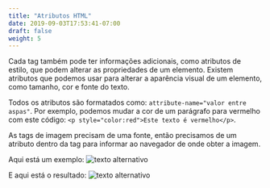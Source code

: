 ```yaml
---
title: "Atributos HTML"
date: 2019-09-03T17:53:41-07:00
draft: false
weight: 5
---
```


Cada tag também pode ter informações adicionais, como atributos de estilo, que podem alterar as propriedades de um elemento. Existem atributos que podemos usar para alterar a aparência visual de um elemento, como tamanho, cor e fonte do texto.

Todos os atributos são formatados como: `attribute-name="valor entre aspas"`. Por exemplo, podemos mudar a cor de um parágrafo para vermelho com este código: `<p style="color:red">Este texto é vermelho</p>`.

As tags de imagem precisam de uma fonte, então precisamos de um atributo dentro da tag para informar ao navegador de onde obter a imagem.

Aqui está um exemplo:
![texto alternativo](../media/attribute-sm.png "exemplo de tag img")

E aqui está o resultado:
![texto alternativo](https://qyatda.dm.files.1drv.com/y4mTmthbnZl8R4dmLmzkmrlFe1Wg8V1YoXSQp0JIvJJQgPK_IC6O3oWMQXXqUH386u9cNsKg-8kUV8ec4_TvC5eUFUrgkdZeRHJ95uQ0nUbgO_BO3_33cWBUkS9KUqvZhSDYcn9h037DYIPnmUerzBJ1XyjbhSseOhdpDJXya8Cn__51WxOdTygEpsC9NA4NriAZXjTizgUsiNu1qYIo-1B7w?width=495&height=660&cropmode=none "picture of Benji")